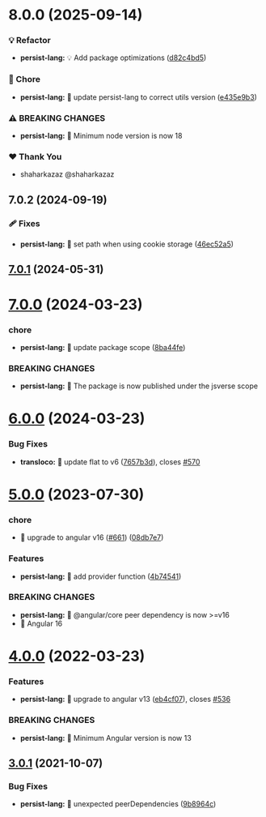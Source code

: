 # 8.0.0 (2025-09-14)

### 💡 Refactor

- **persist-lang:** 💡 Add package optimizations ([d82c4bd5](https://github.com/jsverse/transloco/commit/d82c4bd5))

### 🤖 Chore

- **persist-lang:** 🤖 update persist-lang to correct utils version ([e435e9b3](https://github.com/jsverse/transloco/commit/e435e9b3))

### ⚠ BREAKING CHANGES

- **persist-lang:** 🧨 Minimum node version is now 18

### ❤️ Thank You

- shaharkazaz @shaharkazaz

## 7.0.2 (2024-09-19)

### 🩹 Fixes

- **persist-lang:** 🐛 set path when using cookie storage ([46ec52a5](https://github.com/jsverse/transloco/commit/46ec52a5ac6c9ec1809fa850e8c4a1fc1616245b))

## [7.0.1](https://github.com/jsverse/transloco/compare/transloco-persist-lang-7.0.0...transloco-persist-lang-7.0.1) (2024-05-31)

# [7.0.0](https://github.com/jsverse/transloco/compare/transloco-persist-lang-6.0.0...transloco-persist-lang-7.0.0) (2024-03-23)

### chore

- **persist-lang:** 🤖 update package scope ([8ba44fe](https://github.com/jsverse/transloco/commit/8ba44fea1193309f6920284123a4a78839c40ffc))

### BREAKING CHANGES

- **persist-lang:** 🧨 The package is now published under the jsverse scope

# [6.0.0](https://github.com/jsverse/transloco/compare/transloco-persist-lang-5.0.0...transloco-persist-lang-6.0.0) (2024-03-23)

### Bug Fixes

- **transloco:** 🐛 update flat to v6 ([7657b3d](https://github.com/jsverse/transloco/commit/7657b3de185b011bd35f815436da759aae33fc26)), closes [#570](https://github.com/jsverse/transloco/issues/570)

# [5.0.0](https://github.com/jsverse/transloco/compare/transloco-persist-lang-4.0.0...transloco-persist-lang-5.0.0) (2023-07-30)

### chore

- 🤖 upgrade to angular v16 ([#661](https://github.com/jsverse/transloco/issues/661)) ([08db7e7](https://github.com/jsverse/transloco/commit/08db7e7d1f64846fa0b07123dee8ff5bff20b4f0))

### Features

- **persist-lang:** 🎸 add provider function ([4b74541](https://github.com/jsverse/transloco/commit/4b74541508ee2cdcc73446450f711b541eeb8cb3))

### BREAKING CHANGES

- **persist-lang:** 🧨 @angular/core peer dependency is now >=v16
- 🧨 Angular 16

# [4.0.0](https://github.com/jsverse/transloco/compare/transloco-persist-lang-3.0.1...transloco-persist-lang-4.0.0) (2022-03-23)

### Features

- **persist-lang:** 🎸 upgrade to angular v13 ([eb4cf07](https://github.com/jsverse/transloco/commit/eb4cf078f25ce2e8608b31e5011aaec48fd3daf4)), closes [#536](https://github.com/jsverse/transloco/issues/536)

### BREAKING CHANGES

- **persist-lang:** 🧨 Minimum Angular version is now 13

## [3.0.1](https://github.com/jsverse/transloco/compare/transloco-persist-lang-3.0.0...transloco-persist-lang-3.0.1) (2021-10-07)

### Bug Fixes

- **persist-lang:** 🐛 unexpected peerDependencies ([9b8964c](https://github.com/jsverse/transloco/commit/9b8964c2caf7e8bd0b1bc2b8ac1105c51da71ec9))
